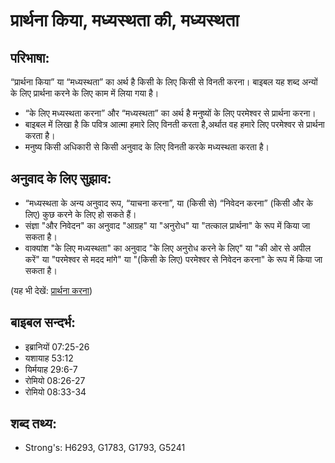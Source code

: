 # प्रार्थना किया, मध्यस्थता की, मध्यस्थता #

## परिभाषा: ##

“प्रार्थना किया” या “मध्यस्थता” का अर्थ है किसी के लिए किसी से विनती करना। बाइबल यह शब्द अन्यों के लिए प्रार्थना करने के लिए काम में लिया गया है।

* “के लिए मध्यस्थता करना” और “मध्यस्थता” का अर्थ है मनुष्यों के लिए परमेश्वर से प्रार्थना करना।
* बाइबल में लिखा है कि पवित्र आत्मा हमारे लिए विनती करता है,अर्थात वह हमारे लिए परमेश्वर से प्रार्थना करता है।
* मनुष्य किसी अधिकारी से किसी अनुवाद के लिए विनती करके मध्यस्थता करता है।

## अनुवाद के लिए सुझाव: ##

* “मध्यस्थता के अन्य अनुवाद रूप, “याचना करना”, या (किसी से) “निवेदन करना” (किसी और के लिए) कुछ करने के लिए हो सकते हैं।
* संज्ञा "और निवेदन" का अनुवाद "आग्रह" या "अनुरोध" या "तत्काल प्रार्थना" के रूप में किया जा सकता है।
* वाक्यांश "के लिए मध्यस्थता" का अनुवाद "के लिए अनुरोध करने के लिए" या "की ओर से अपील करें" या "परमेश्वर से मदद मांगे" या "(किसी के लिए) परमेश्वर से निवेदन करना" के रूप में किया जा सकता है।

(यह भी देखें: [प्रार्थना करना](../pray.md))

## बाइबल सन्दर्भ: ##

* इब्रानियों 07:25-26
* यशायाह 53:12
* यिर्मयाह 29:6-7
* रोमियो 08:26-27
* रोमियो 08:33-34

## शब्द तथ्य: ##

* Strong's: H6293, G1783, G1793, G5241
